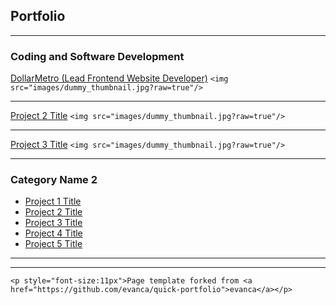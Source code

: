 ## Portfolio

---

### Coding and Software Development 

[DollarMetro (Lead Frontend Website Developer)](/sample_page)
`<img src="images/dummy_thumbnail.jpg?raw=true"/>`

---
[Project 2 Title](/pdf/sample_presentation.pdf)
`<img src="images/dummy_thumbnail.jpg?raw=true"/>`

---
[Project 3 Title](http://example.com/)
`<img src="images/dummy_thumbnail.jpg?raw=true"/>`

---

### Category Name 2

- [Project 1 Title](http://example.com/)
- [Project 2 Title](http://example.com/)
- [Project 3 Title](http://example.com/)
- [Project 4 Title](http://example.com/)
- [Project 5 Title](http://example.com/)

---




---
`<p style="font-size:11px">Page template forked from <a href="https://github.com/evanca/quick-portfolio">evanca</a></p>`
<!-- Remove above link if you don't want to attibute -->
